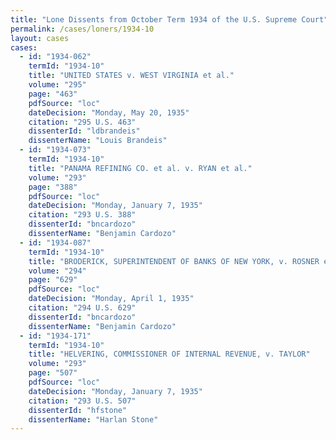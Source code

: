 ```yaml
---
title: "Lone Dissents from October Term 1934 of the U.S. Supreme Court"
permalink: /cases/loners/1934-10
layout: cases
cases:
  - id: "1934-062"
    termId: "1934-10"
    title: "UNITED STATES v. WEST VIRGINIA et al."
    volume: "295"
    page: "463"
    pdfSource: "loc"
    dateDecision: "Monday, May 20, 1935"
    citation: "295 U.S. 463"
    dissenterId: "ldbrandeis"
    dissenterName: "Louis Brandeis"
  - id: "1934-073"
    termId: "1934-10"
    title: "PANAMA REFINING CO. et al. v. RYAN et al."
    volume: "293"
    page: "388"
    pdfSource: "loc"
    dateDecision: "Monday, January 7, 1935"
    citation: "293 U.S. 388"
    dissenterId: "bncardozo"
    dissenterName: "Benjamin Cardozo"
  - id: "1934-087"
    termId: "1934-10"
    title: "BRODERICK, SUPERINTENDENT OF BANKS OF NEW YORK, v. ROSNER et al."
    volume: "294"
    page: "629"
    pdfSource: "loc"
    dateDecision: "Monday, April 1, 1935"
    citation: "294 U.S. 629"
    dissenterId: "bncardozo"
    dissenterName: "Benjamin Cardozo"
  - id: "1934-171"
    termId: "1934-10"
    title: "HELVERING, COMMISSIONER OF INTERNAL REVENUE, v. TAYLOR"
    volume: "293"
    page: "507"
    pdfSource: "loc"
    dateDecision: "Monday, January 7, 1935"
    citation: "293 U.S. 507"
    dissenterId: "hfstone"
    dissenterName: "Harlan Stone"
---
```

